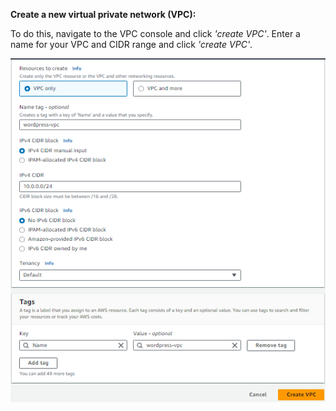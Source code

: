 **Create a new virtual private network (VPC):**

To do this, navigate to the VPC console and click *\'create VPC\'*.
Enter a name for your VPC and CIDR range and click *\'create VPC\'*.

![screenshot1](./task1_images/create_vpc_image1.png)
